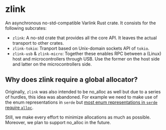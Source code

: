 # zlink

An asynchronous no-std-compatible Varlink Rust crate. It consists for the following subcrates:

* `zlink`: A no-std crate that provides all the core API. It leaves the actual transport to
  other crates.
* `zlink-tokio`: Tranport based on Unix-domain sockets API of `tokio`.
* `zlink-usb` & `zlink-micro`: Together these enables RPC between a (Linux) host and
  microcontrollers through USB. Use the former on the host side and latter on the microcontrollers
  side.

## Why does zlink require a global allocator?

Originally, `zlink` was also intended to be no_alloc as well but due to a series of hurdles, this
idea was abandoned. For example we need to make use of the enum representations in `serde` but [most
enum representations in `serde` require `alloc`][meris].

Still, we make every effort to minimize allocations as much as possible. Moreover, we plan to
support no_alloc in the future.

[meris]: https://github.com/serde-rs/serde-rs.github.io/pull/179
